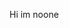 Hi im noone

<!---
Ubamako/Ubamako is a ✨ special ✨ repository because its `README.md` (this file) appears on your GitHub profile.
You can click the Preview link to take a look at your changes.
--->

